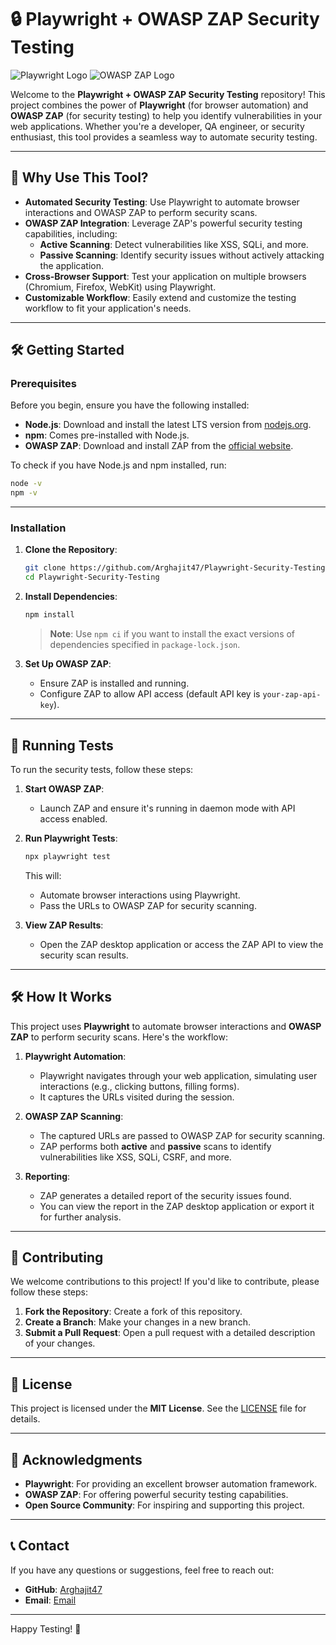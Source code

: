 # 🔒 Playwright + OWASP ZAP Security Testing

![Playwright Logo](https://playwright.dev/img/playwright-logo.svg) ![OWASP ZAP Logo](https://www.angleritech.com/wp-content/uploads/2020/09/owasp-zap.png)

Welcome to the **Playwright + OWASP ZAP Security Testing** repository! This project combines the power of **Playwright** (for browser automation) and **OWASP ZAP** (for security testing) to help you identify vulnerabilities in your web applications. Whether you're a developer, QA engineer, or security enthusiast, this tool provides a seamless way to automate security testing.

---

## 🚀 Why Use This Tool?

- **Automated Security Testing**: Use Playwright to automate browser interactions and OWASP ZAP to perform security scans.
- **OWASP ZAP Integration**: Leverage ZAP's powerful security testing capabilities, including:
  - **Active Scanning**: Detect vulnerabilities like XSS, SQLi, and more.
  - **Passive Scanning**: Identify security issues without actively attacking the application.
- **Cross-Browser Support**: Test your application on multiple browsers (Chromium, Firefox, WebKit) using Playwright.
- **Customizable Workflow**: Easily extend and customize the testing workflow to fit your application's needs.

---

## 🛠️ Getting Started

### Prerequisites

Before you begin, ensure you have the following installed:

- **Node.js**: Download and install the latest LTS version from [nodejs.org](https://nodejs.org/).
- **npm**: Comes pre-installed with Node.js.
- **OWASP ZAP**: Download and install ZAP from the [official website](https://www.zaproxy.org/download/).

To check if you have Node.js and npm installed, run:

```bash
node -v
npm -v
```

---

### Installation

1. **Clone the Repository**:
   ```bash
   git clone https://github.com/Arghajit47/Playwright-Security-Testing.git
   cd Playwright-Security-Testing
   ```

2. **Install Dependencies**:
   ```bash
   npm install
   ```

   > **Note**: Use `npm ci` if you want to install the exact versions of dependencies specified in `package-lock.json`.

3. **Set Up OWASP ZAP**:
   - Ensure ZAP is installed and running.
   - Configure ZAP to allow API access (default API key is `your-zap-api-key`).

---

## 🏃 Running Tests

To run the security tests, follow these steps:

1. **Start OWASP ZAP**:
   - Launch ZAP and ensure it's running in daemon mode with API access enabled.

2. **Run Playwright Tests**:
   ```bash
   npx playwright test
   ```

   This will:
   - Automate browser interactions using Playwright.
   - Pass the URLs to OWASP ZAP for security scanning.

3. **View ZAP Results**:
   - Open the ZAP desktop application or access the ZAP API to view the security scan results.

---

## 🛠️ How It Works

This project uses **Playwright** to automate browser interactions and **OWASP ZAP** to perform security scans. Here's the workflow:

1. **Playwright Automation**:
   - Playwright navigates through your web application, simulating user interactions (e.g., clicking buttons, filling forms).
   - It captures the URLs visited during the session.

2. **OWASP ZAP Scanning**:
   - The captured URLs are passed to OWASP ZAP for security scanning.
   - ZAP performs both **active** and **passive** scans to identify vulnerabilities like XSS, SQLi, CSRF, and more.

3. **Reporting**:
   - ZAP generates a detailed report of the security issues found.
   - You can view the report in the ZAP desktop application or export it for further analysis.

---

## 🤝 Contributing

We welcome contributions to this project! If you'd like to contribute, please follow these steps:

1. **Fork the Repository**: Create a fork of this repository.
2. **Create a Branch**: Make your changes in a new branch.
3. **Submit a Pull Request**: Open a pull request with a detailed description of your changes.

---

## 📜 License

This project is licensed under the **MIT License**. See the [LICENSE](LICENSE) file for details.

---

## 🙏 Acknowledgments

- **Playwright**: For providing an excellent browser automation framework.
- **OWASP ZAP**: For offering powerful security testing capabilities.
- **Open Source Community**: For inspiring and supporting this project.

---

## 📞 Contact

If you have any questions or suggestions, feel free to reach out:

- **GitHub**: [Arghajit47](https://github.com/Arghajit47)
- **Email**: [Email](mailto:arghajitsingha47@gmail.com)

---

Happy Testing! 🚀
